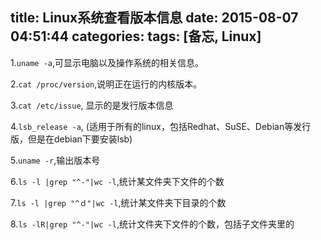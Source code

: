 title: Linux系统查看版本信息
date: 2015-08-07 04:51:44
categories:
tags: [备忘, Linux]
---

1.`uname -a`,可显示电脑以及操作系统的相关信息。

2.`cat /proc/version`,说明正在运行的内核版本。

3.`cat /etc/issue`, 显示的是发行版本信息

4.`lsb_release -a`, (适用于所有的linux，包括Redhat、SuSE、Debian等发行版，但是在debian下要安装lsb)

5.`uname -r`,输出版本号

6.`ls -l |grep "^-"|wc -l`,统计某文件夹下文件的个数

7.`ls -l |grep "^ｄ"|wc -l`,统计某文件夹下目录的个数

8.`ls -lR|grep "^-"|wc -l`,统计文件夹下文件的个数，包括子文件夹里的
